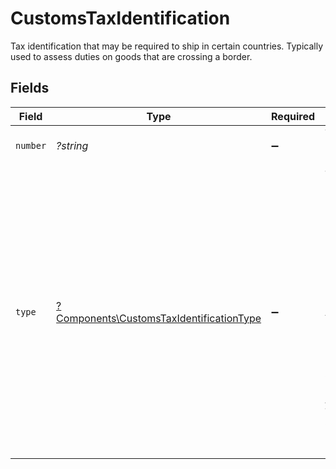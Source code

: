 # CustomsTaxIdentification

Tax identification that may be required to ship in certain countries. Typically used to assess duties on 
goods that are crossing a border.


## Fields

| Field                                                                                                                                                                                                                                                           | Type                                                                                                                                                                                                                                                            | Required                                                                                                                                                                                                                                                        | Description                                                                                                                                                                                                                                                     | Example                                                                                                                                                                                                                                                         |
| --------------------------------------------------------------------------------------------------------------------------------------------------------------------------------------------------------------------------------------------------------------- | --------------------------------------------------------------------------------------------------------------------------------------------------------------------------------------------------------------------------------------------------------------- | --------------------------------------------------------------------------------------------------------------------------------------------------------------------------------------------------------------------------------------------------------------- | --------------------------------------------------------------------------------------------------------------------------------------------------------------------------------------------------------------------------------------------------------------- | --------------------------------------------------------------------------------------------------------------------------------------------------------------------------------------------------------------------------------------------------------------- |
| `number`                                                                                                                                                                                                                                                        | *?string*                                                                                                                                                                                                                                                       | :heavy_minus_sign:                                                                                                                                                                                                                                              | Tax identification number.                                                                                                                                                                                                                                      | 123456789                                                                                                                                                                                                                                                       |
| `type`                                                                                                                                                                                                                                                          | [?Components\CustomsTaxIdentificationType](../../Models/Components/CustomsTaxIdentificationType.md)                                                                                                                                                             | :heavy_minus_sign:                                                                                                                                                                                                                                              | Type of tax identification.<br/>* `EIN` - Employer Identification Number, also known as a Federal Tax Identification Number.<br/>* `VAT` - Value Added Tax identification number.<br/>* `IOSS` - Import One-Stop Shop<br/>* `ARN` - Australian Taxation Office Reference Number | EIN                                                                                                                                                                                                                                                             |